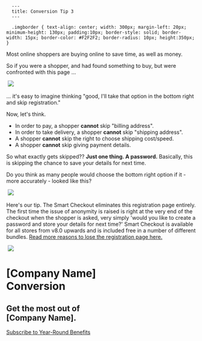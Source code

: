 
      ---
      title: Conversion Tip 3
      ---

      .imgborder { text-align: center; width: 300px; margin-left: 20px; minimum-height: 130px; padding:10px; border-style: solid; border-width: 15px; border-color: #F2F2F2; border-radius: 10px; height:350px; }

Most online shoppers are buying online to save time, as well as money.

So if you were a shopper, and had found something to buy, but were confronted with this page ...

 ![](images/1416850394377.png)

... it's easy to imagine thinking "good, I'll take that option in the bottom right and skip registration."

Now, let's think.

*   In order to pay, a shopper **cannot** skip "billing address".
*   In order to take delivery, a shopper **cannot** skip "shipping address".
*   A shopper **cannot** skip the right to choose shipping cost/speed.
*   A shopper **cannot** skip giving payment details.

So what exactly gets skipped?? **Just one thing. A password.** Basically, this is skipping the chance to save your details for next time.

Do you think as many people would choose the bottom right option if it - more accurately - looked like this?

 ![](images/1416850418642.png)  
  
Here's our tip. The Smart Checkout eliminates this registration page entirely. The first time the issue of anonymity is raised is right at the very end of the checkout when the shopper is asked, very simply 'would you like to create a password and store your details for next time?' Smart Checkout is available for all stores from v8.0 upwards and is included free in a number of different bundles. [Read more reasons to lose the registration page here.](http://www.aspdotnetstorefront.com/t-smartCheckout.aspx)

 ![](images/1416849476550.png)  

\[Company Name\]  
Conversion
=============================

Get the most out of  
\[Company Name\].
---------------------------------------

[Subscribe to Year-Round Benefits](http://licenseportal.aspdotnetstorefront.com/p-917-year-round-benefits.aspx)
      